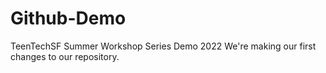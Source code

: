 # Github-Demo
TeenTechSF Summer Workshop Series Demo 2022
We're making our first changes to our repository.
